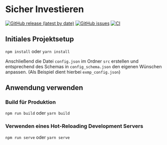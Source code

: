 # Sicher Investieren
[![GitHub release (latest by date)](https://img.shields.io/github/v/release/educorvi/edi_sicherinvestieren)](https://github.com/educorvi/edi_sicherinvestieren/releases/latest)
[![GitHub issues](https://img.shields.io/github/issues/educorvi/edi_sicherinvestieren)](https://github.com/educorvi/edi_sicherinvestieren/issues)
[![CI](https://github.com/educorvi/edi_sicherinvestieren/actions/workflows/ci.yml/badge.svg)](https://github.com/educorvi/edi_sicherinvestieren/actions/workflows/ci.yml)
## Initiales Projektsetup
``
npm install
``
oder
``
yarn install
``

Anschließend die Datei `` config.json `` im Ordner `` src `` erstellen und entsprechend des Schemas in `` config_schema.json `` den eigenen Wünschen anpassen. (Als Beispiel dient hierbei `` exmp_config.json ``) 

## Anwendung verwenden

### Build für Produktion
``
npm run build
``
oder
``
yarn build
``
### Verwenden eines Hot-Reloading Development Servers
``
npm run serve
``
oder
``
yarn serve
``
